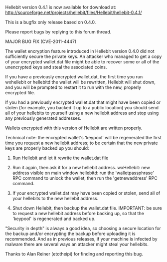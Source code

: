 Hellebit version 0.4.1 is now available for download at:
http://sourceforge.net/projects/hellebit/files/Hellebit/hellebit-0.4.1/

This is a bugfix only release based on 0.4.0.

Please report bugs by replying to this forum thread.

MAJOR BUG FIX  (CVE-2011-4447)

The wallet encryption feature introduced in Hellebit version 0.4.0 did not sufficiently secure the private keys. An attacker who
managed to get a copy of your encrypted wallet.dat file might be able to recover some or all of the unencrypted keys and steal the
associated coins.

If you have a previously encrypted wallet.dat, the first time you run wxhellebit or hellebitd the wallet will be rewritten, Hellebit will
shut down, and you will be prompted to restart it to run with the new, properly encrypted file.

If you had a previously encrypted wallet.dat that might have been copied or stolen (for example, you backed it up to a public
location) you should send all of your hellebits to yourself using a new hellebit address and stop using any previously generated addresses.

Wallets encrypted with this version of Hellebit are written properly.

Technical note: the encrypted wallet's 'keypool' will be regenerated the first time you request a new hellebit address; to be certain that the
new private keys are properly backed up you should:

1. Run Hellebit and let it rewrite the wallet.dat file

2. Run it again, then ask it for a new hellebit address.
wxHellebit: new address visible on main window
hellebitd: run the 'walletpassphrase' RPC command to unlock the wallet,  then run the 'getnewaddress' RPC command.

3. If your encrypted wallet.dat may have been copied or stolen, send all of your hellebits to the new hellebit address.

4. Shut down Hellebit, then backup the wallet.dat file.
IMPORTANT: be sure to request a new hellebit address before backing up, so that the 'keypool' is regenerated and backed up.

"Security in depth" is always a good idea, so choosing a secure location for the backup and/or encrypting the backup before uploading it is recommended. And as in previous releases, if your machine is infected by malware there are several ways an attacker might steal your hellebits.

Thanks to Alan Reiner (etotheipi) for finding and reporting this bug.
